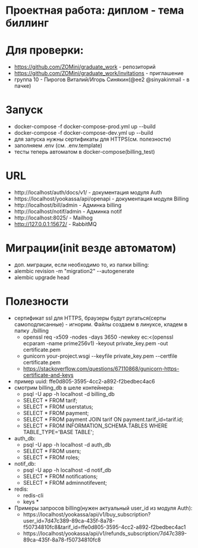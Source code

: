 # Проектная работа: диплом - тема биллинг

# Для проверки:
  - https://github.com/ZOMini/graduate_work  - репозиторий
  - https://github.com/ZOMini/graduate_work/invitations - приглашение
  - группа 10 - Пирогов Виталий/Игорь Синякин(@ee2 @sinyakinmail - в пачке)

# Запуск
  - docker-compose -f docker-compose-prod.yml up --build
  - docker-compose -f docker-compose-dev.yml up --build
  - для запуска нужны сертификаты для HTTPS(см. полезности)
  - заполняем .env (см. .env.template)
  - тесты теперь автоматом в docker-compose(billing_test)

# URL
  - http://localhost/auth/docs/v1/ - документация модуля Auth
  - https://localhost/yookassa/api/openapi - документация модуля Billing
  - http://localhost/bill/admin - Админка billing
  - http://localhost/notif/admin - Админка notif
  - http://localhost:8025/ - Mailhog
  - http://127.0.0.1:15672/ - RabbitMQ

# Миграции(init везде автоматом)
  - доп. миграции, если необходимо то, из папки billing:
  - alembic revision -m "migration2" --autogenerate
  - alembic upgrade head

# Полезности
  - сертификат ssl для HTTPS, браузеры будут ругаться(серты самоподписанные) - игнорим. Файлы создаем в линуксе, кладем в папку ./billing
    - openssl req -x509 -nodes -days 3650 -newkey ec:<(openssl ecparam -name prime256v1) -keyout private_key.pem -out certificate.pem
    - gunicorn your-project.wsgi --keyfile private_key.pem --certfile certificate.pem
    - https://stackoverflow.com/questions/67110868/gunicorn-https-certificate-and-keys
  - пример uuid: ffe0d805-3595-4cc2-a892-f2bedbec4ac6
  - смотрим billing_db в шеле контейнера:
    - psql -U app -h localhost -d billing_db
    - SELECT * FROM tarif;
    - SELECT * FROM userstatus;
    - SELECT * FROM payment;
    - SELECT * FROM payment JOIN tarif ON payment.tarif_id=tarif.id;
    - SELECT * FROM INFORMATION_SCHEMA.TABLES WHERE TABLE_TYPE='BASE TABLE';
  - auth_db:
    - psql -U app -h localhost -d auth_db
    - SELECT * FROM users;
    - SELECT * FROM roles;
  - notif_db:
    - psql -U app -h localhost -d notif_db
    - SELECT * FROM notifications;
    - SELECT * FROM adminnotifevent;
  - redis:
    - redis-cli
    - keys *
  - Примеры запросов billing(нужен актуальный user_id из модуля Auth):
    - https://localhost/yookassa/api/v1/buy_subscription?user_id=7d47c389-89ca-435f-8a78-f50734810fc8&tarif_id=ffe0d805-3595-4cc2-a892-f2bedbec4ac1
    - https://localhost/yookassa/api/v1/refunds_subscription/7d47c389-89ca-435f-8a78-f50734810fc8
